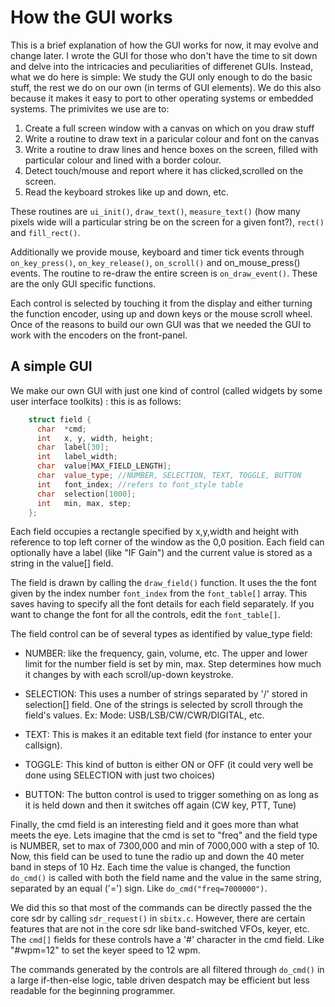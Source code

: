 # How the GUI works

This is a brief explanation of how the GUI works for now, it may evolve and
change later. I wrote the GUI for those who don't have the time to sit down
and delve into the intricacies and peculiarities of differenet GUIs. Instead,
what we do here is simple: We study the GUI only enough to do the basic stuff,
the rest we do on our own (in terms of GUI elements). We do this also because 
it makes it easy to port to other operating systems or embedded systems.
The primivites we use are to:

1. Create a full screen window with a canvas on which on you draw stuff
2. Write a routine to draw text in a paricular colour and font on the canvas
3. Write a routine to draw lines and hence boxes on the screen, filled with
particular colour and lined with a border colour.
4. Detect touch/mouse and report where it has clicked,scrolled on the screen.
5. Read the keyboard strokes like up and down, etc.

These routines are `ui_init()`, `draw_text()`, `measure_text()` (how many pixels 
wide will a particular string be on the screen for a given font?), `rect()` and 
`fill_rect()`.

Additionally we provide mouse, keyboard and timer tick events through 
`on_key_press()`, `on_key_release()`, `on_scroll()` and on_mouse_press() events. 
The routine to re-draw the entire screen is `on_draw_event()`. These are the only
GUI specific functions. 

Each control is selected by touching it from the display and either turning 
the function encoder, using up and down keys or the mouse scroll wheel.
Once of the reasons to build our own GUI was that we needed the GUI to work
with the encoders on the front-panel.

## A simple GUI

We make our own GUI with just one kind of control 
(called widgets by some user interface toolkits) : this is as follows:

```c++
	struct field {
	  char  *cmd;
	  int   x, y, width, height;
	  char  label[30];
	  int   label_width;
	  char  value[MAX_FIELD_LENGTH];
	  char  value_type; //NUMBER, SELECTION, TEXT, TOGGLE, BUTTON
	  int   font_index; //refers to font_style table
	  char  selection[1000];
	  int   min, max, step;
	};
```

Each field occupies a rectangle specified by x,y,width and height with 
reference to top left corner of the window as the 0,0 position. Each field
can optionally have a label (like "IF Gain") and the current value is stored
as a string in the value[] field.

The field is drawn by calling the `draw_field()` function. It uses the the font
given by the index number `font_index` from the `font_table[]` array. 
This saves having to specify all the font details for each field separately. 
If you want to change the font for all the controls, edit the `font_table[]`.

The field control can be of several types as identified by value_type field: 

- NUMBER: like the frequency, gain, volume, etc. The upper and lower
limit for the number field is set by min, max. Step determines how
much it changes by with each scroll/up-down keystroke.

- SELECTION: This uses a number of strings separated by '/' stored in
selection[] field. One of the strings is selected by scroll through 
the field's values. Ex: Mode: USB/LSB/CW/CWR/DIGITAL, etc.

- TEXT: This is makes it an editable text field (for instance to enter 
your callsign).

- TOGGLE: This kind of button is either ON or OFF (it could very well be
done using SELECTION with just two choices)

- BUTTON: The button control is used to trigger something on as long 
as it is held down and then it switches off again (CW key, PTT, Tune)
	
Finally, the cmd field is an interesting field and it goes more than what meets
the eye. Lets imagine that the cmd is set to "freq" and the field type 
is NUMBER, set to max of 7300,000 and min of 7000,000 with a step of 10. Now,
this field can be used to tune the radio up and down the 40 meter band in 
steps of 10 Hz. Each time the value is changed, the function `do_cmd()` is called
with both the field name and the value in the same string, separated 
by an equal ('=') sign. Like `do_cmd("freq=7000000")`. 

We did this so that most of the commands can be directly passed the the core
sdr by calling `sdr_request()` in `sbitx.c`. However, there are certain features 
that are not in the core sdr like band-switched VFOs, keyer, etc. The `cmd[]` 
fields for these controls have a '#' character in the cmd field. Like "#wpm=12"
to set the keyer speed to 12 wpm.

The commands generated by the controls are all filtered through `do_cmd()` in a 
large if-then-else logic, table driven despatch may be efficient but less 
readable for the beginning programmer.
 